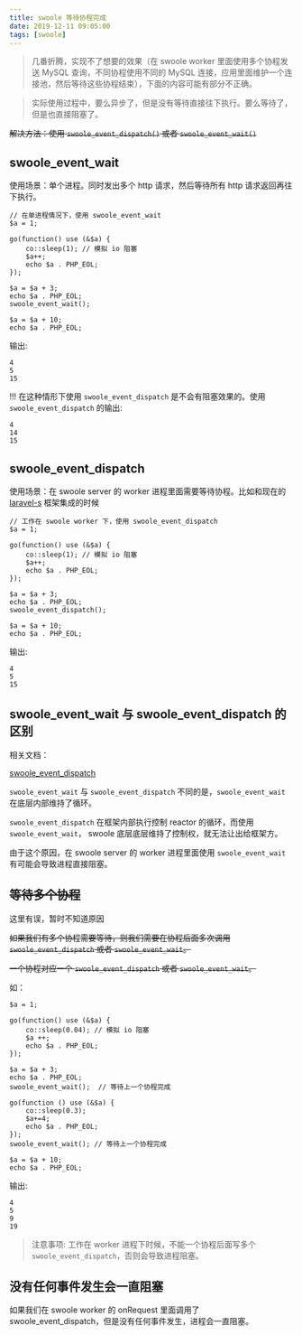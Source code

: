 ```yaml
---
title: swoole 等待协程完成
date: 2019-12-11 09:05:00
tags: [swoole]
---
```


> 几番折腾，实现不了想要的效果（在 swoole worker 里面使用多个协程发送 MySQL 查询，不同协程使用不同的 MySQL 连接，应用里面维护一个连接池，然后等待这些协程结束），下面的内容可能有部分不正确。

> 实际使用过程中，要么异步了，但是没有等待直接往下执行。要么等待了，但是也直接阻塞了。


~~解决方法：使用 `swoole_event_dispatch()` 或者 `swoole_event_wait()`~~


## swoole_event_wait

使用场景：单个进程。同时发出多个 http 请求，然后等待所有 http 请求返回再往下执行。

```
// 在单进程情况下，使用 swoole_event_wait
$a = 1;

go(function() use (&$a) {
    co::sleep(1); // 模拟 io 阻塞
    $a++;
    echo $a . PHP_EOL;
});

$a = $a + 3;
echo $a . PHP_EOL;
swoole_event_wait();

$a = $a + 10;
echo $a . PHP_EOL;
```

输出:

```
4
5
15
```

!!! 在这种情形下使用 `swoole_event_dispatch` 是不会有阻塞效果的。使用 `swoole_event_dispatch` 的输出:

```
4
14
15
```

## swoole_event_dispatch

使用场景：在 swoole server 的 worker 进程里面需要等待协程。比如和现在的 [laravel-s](https://github.com/hhxsv5/laravel-s) 框架集成的时候

```
// 工作在 swoole worker 下，使用 swoole_event_dispatch
$a = 1;

go(function() use (&$a) {
    co::sleep(1); // 模拟 io 阻塞
    $a++;
    echo $a . PHP_EOL;
});

$a = $a + 3;
echo $a . PHP_EOL;
swoole_event_dispatch();

$a = $a + 10;
echo $a . PHP_EOL;
```

输出:

```
4
5
15
```

## swoole_event_wait 与 swoole_event_dispatch 的区别

相关文档：

[swoole_event_dispatch](https://wiki.swoole.com/wiki/page/p-swoole_event_dispatch.html)

`swoole_event_wait` 与 `swoole_event_dispatch` 不同的是，`swoole_event_wait` 在底层内部维持了循环。

`swoole_event_dispatch` 在框架内部执行控制 reactor 的循环，而使用 `swoole_event_wait`，
swoole 底层底层维持了控制权，就无法让出给框架方。

由于这个原因，在 swoole server 的 worker 进程里面使用 `swoole_event_wait` 有可能会导致进程直接阻塞。


## ~~等待多个协程~~

这里有误，暂时不知道原因

~~如果我们有多个协程需要等待，则我们需要在协程后面多次调用 `swoole_event_dispatch` 或者 `swoole_event_wait`。~~

~~一个协程对应一个 `swoole_event_dispatch` 或者 `swoole_event_wait`。~~

如：

```
$a = 1;

go(function() use (&$a) {
    co::sleep(0.04); // 模拟 io 阻塞
    $a ++;
    echo $a . PHP_EOL;
});

$a = $a + 3;
echo $a . PHP_EOL;
swoole_event_wait();  // 等待上一个协程完成

go(function () use (&$a) {
    co::sleep(0.3);
    $a+=4;
    echo $a . PHP_EOL;
});
swoole_event_wait(); // 等待上一个协程完成

$a = $a + 10;
echo $a . PHP_EOL;
```

输出:

```
4
5
9
19
```

> 注意事项: 工作在 worker 进程下时候，不能一个协程后面写多个 `swoole_event_dispatch`，否则会导致进程阻塞。


## 没有任何事件发生会一直阻塞

如果我们在 swoole worker 的 onRequest 里面调用了 swoole_event_dispatch，但是没有任何事件发生，进程会一直阻塞。
